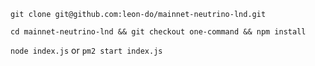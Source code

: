 `git clone git@github.com:leon-do/mainnet-neutrino-lnd.git`

`cd mainnet-neutrino-lnd && git checkout one-command && npm install`

`node index.js` or `pm2 start index.js`
